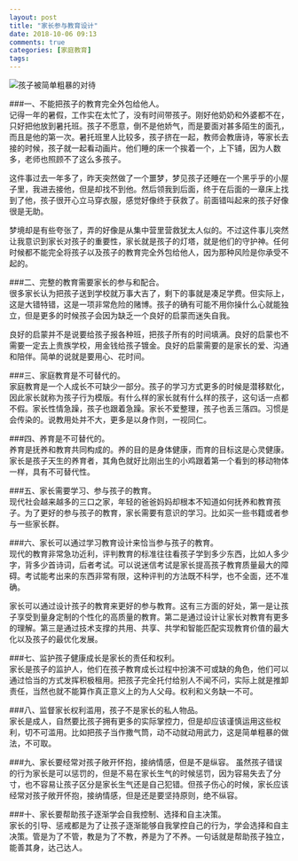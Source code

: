 ```yaml
---
layout: post
title: "家长参与教育设计"
date: 2018-10-06 09:13
comments: true
categories: [家庭教育]
tags: 
---
```

![孩子被简单粗暴的对待](https://raw.github.com/lukezhg/Freyja/master/bad-dream.png)

###一、不能把孩子的教育完全外包给他人。  
记得一年的暑假，工作实在太忙了，没有时间带孩子。刚好他奶奶和外婆都不在，只好把他放到暑托班。孩子不愿意，倒不是他娇气，而是要面对甚多陌生的面孔，而且是他的第一次。暑托班里人比较多，孩子挤在一起，教师会教唐诗，等家长去接的时候，孩子就一起看动画片。他们睡的床一个挨着一个，上下铺，因为人数多，老师也照顾不了这么多孩子。  

这件事过去一年多了，昨天突然做了一个噩梦，梦见孩子还睡在一个黑乎乎的小屋子里，我进去接他，但是却找不到他。然后领我到后面，终于在后面的一章床上找到了他，孩子很开心立马穿衣服，感觉好像终于获救了。前面错叫起来的孩子好像很是无助。  

梦境却是有些夸张了，弄的好像是从集中营里营救犹太人似的。不过这件事儿突然让我意识到家长对孩子的重要性，家长就是孩子的灯塔，就是他们的守护神。任何时候都不能完全将孩子以及孩子的教育完全外包给他人，因为那种风险是你承受不起的。  

###二、完整的教育需要家长的参与和配合。  
很多家长认为把孩子送到学校就万事大吉了，剩下的事就是凑足学费。但实际上，这是大错特错，这是一项非常危险的赌博。孩子的确有可能不用你操什么心就能独立，但是更多的时候孩子会因为缺乏一个良好的启蒙而迷失自我。  

良好的启蒙并不是说要给孩子报各种班，把孩子所有的时间填满。良好的启蒙也不需要一定去上贵族学校，用金钱给孩子镀金。良好的启蒙需要的是家长的爱、沟通和陪伴。简单的说就是要用心、花时间。  

###三、家庭教育是不可替代的。  
家庭教育是一个人成长不可缺少一部分。孩子的学习方式更多的时候是潜移默化，因此家长就称为孩子行为模版。有什么样的家长就有什么样的孩子，这句话一点都不假。家长性情急躁，孩子也跟着急躁。家长不爱整理，孩子也丢三落四。习惯是会传染的。说教用处并不大，更多是以身作则，一视同仁。  

###四、养育是不可替代的。  
养育是抚养和教育共同构成的。养的目的是身体健康，而育的目标这是心灵健康。家长是孩子天生的养育者，其角色就好比刚出生的小鸡跟着第一个看到的移动物体一样，具有不可替代性。

###五、家长需要学习、参与孩子的教育。  
现代社会越来越多的三口之家，年轻的爸爸妈妈却根本不知道如何抚养和教育孩子。为了更好的参与孩子的教育，家长需要有意识的学习。比如买一些书籍或者参与一些家长群。  

###六、家长可以通过学习教育设计来恰当参与孩子的教育。  
现代的教育非常急功近利，评判教育的标准往往看孩子学到多少东西，比如人多少字，背多少首诗词，后者考试。可以说迷信考试是家长提高孩子教育质量最大的障碍。考试能考出来的东西非常有限，这种评判的方法既不科学，也不全面，还不准确。  

家长可以通过设计孩子的教育来更好的参与教育。这有三方面的好处，第一是让孩子享受到量身定制的个性化的高质量的教育。第二是通过设计让家长对教育有更多的理解。第三是通过技术支撑的共用、共享、共学和智能匹配实现教育价值的最大化以及孩子的最优化发展。  

###七、监护孩子健康成长是家长的责任和权利。  
家长是孩子的监护人，他们在孩子教育成长过程中扮演不可或缺的角色，他们可以通过恰当的方式发挥积极租用。把孩子完全托付给别人不闻不问，实际上就是推卸责任，当然也就不能算作真正意义上的为人父母。权利和义务缺一不可。    

###八、监督家长权利滥用，孩子不是家长的私人物品。   
家长是成人，自然要比孩子拥有更多的实际掌控力，但是却应该谨慎运用这些权利，切不可滥用。比如把孩子当作撒气筒，动不动就动用武力，这是简单粗暴的做法，不可取。  

###九、家长要经常对孩子敞开怀抱，接纳情感，但是不是纵容。 
虽然孩子错误的行为家长是可以惩罚的，但是不易在家长生气的时候惩罚，因为容易失去了分寸，也不容易让孩子区分是家长生气还是自己犯错。但孩子伤心的时候，家长应该经常对孩子敞开怀抱，接纳情感，但是还是要坚持原则，绝不纵容。  

###十、家长要帮助孩子逐渐学会自我控制、选择和自主决策。  
家长的引导、惩戒都是为了让孩子逐渐能够自我掌控自己的行为，学会选择和自主决策。管是为了不管，教是为了不教，养是为了不养。一句话就是帮助孩子独立，能善其身，达己达人。  
